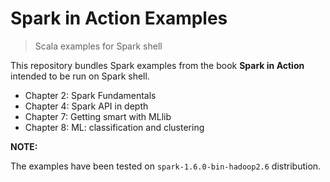 # Spark in Action Examples
> Scala examples for Spark shell

This repository bundles Spark examples from the book **Spark in Action** intended to be run on Spark shell.
+ Chapter 2: Spark Fundamentals
+ Chapter 4: Spark API in depth
+ Chapter 7: Getting smart with MLlib
+ Chapter 8: ML: classification and clustering

**NOTE:**

The examples have been tested on `spark-1.6.0-bin-hadoop2.6` distribution.
